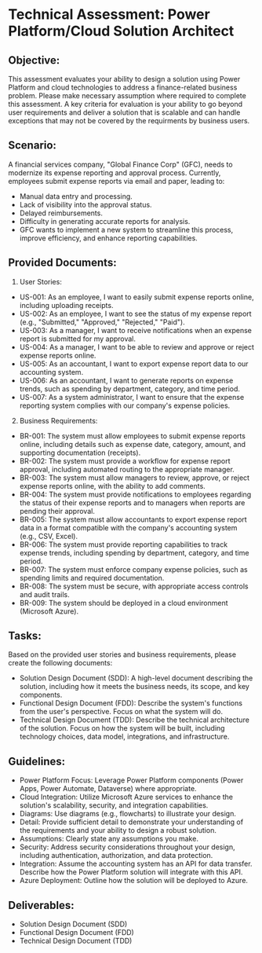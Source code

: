 # Technical Assessment: Power Platform/Cloud Solution Architect
## Objective:
This assessment evaluates your ability to design a solution using Power Platform and cloud technologies to address a finance-related business problem. Please make necessary assumption where required to complete this assessment. A key criteria for evaluation is your ability to go beyond user requirements and deliver a solution that is scalable and can handle exceptions that may not be covered by the requirments by business users. 
## Scenario:
A financial services company, "Global Finance Corp" (GFC), needs to modernize its expense reporting and approval process. Currently, employees submit expense reports via email and paper, leading to:
- Manual data entry and processing.
- Lack of visibility into the approval status.
- Delayed reimbursements.
- Difficulty in generating accurate reports for analysis.
- GFC wants to implement a new system to streamline this process, improve efficiency, and enhance reporting capabilities.
## Provided Documents:
1. User Stories:
- US-001: As an employee, I want to easily submit expense reports online, including uploading receipts.
- US-002: As an employee, I want to see the status of my expense report (e.g., "Submitted," "Approved," "Rejected," "Paid").
- US-003: As a manager, I want to receive notifications when an expense report is submitted for my approval.
- US-004: As a manager, I want to be able to review and approve or reject expense reports online.
- US-005: As an accountant, I want to export expense report data to our accounting system.
- US-006: As an accountant, I want to generate reports on expense trends, such as spending by department, category, and time period.
- US-007: As a system administrator, I want to ensure that the expense reporting system complies with our company's expense policies.
2. Business Requirements:
- BR-001: The system must allow employees to submit expense reports online, including details such as expense date, category, amount, and supporting documentation (receipts).
- BR-002: The system must provide a workflow for expense report approval, including automated routing to the appropriate manager.
- BR-003: The system must allow managers to review, approve, or reject expense reports online, with the ability to add comments.
- BR-004: The system must provide notifications to employees regarding the status of their expense reports and to managers when reports are pending their approval.
- BR-005: The system must allow accountants to export expense report data in a format compatible with the company's accounting system (e.g., CSV, Excel).
- BR-006: The system must provide reporting capabilities to track expense trends, including spending by department, category, and time period.
- BR-007: The system must enforce company expense policies, such as spending limits and required documentation.
- BR-008: The system must be secure, with appropriate access controls and audit trails.
- BR-009: The system should be deployed in a cloud environment (Microsoft Azure).
## Tasks:
Based on the provided user stories and business requirements, please create the following documents:
- Solution Design Document (SDD): A high-level document describing the solution, including how it meets the business needs, its scope, and key components.
- Functional Design Document (FDD): Describe the system's functions from the user's perspective. Focus on what the system will do.
- Technical Design Document (TDD): Describe the technical architecture of the solution. Focus on how the system will be built, including technology choices, data model, integrations, and infrastructure.
## Guidelines:
- Power Platform Focus: Leverage Power Platform components (Power Apps, Power Automate, Dataverse) where appropriate.
- Cloud Integration: Utilize Microsoft Azure services to enhance the solution's scalability, security, and integration capabilities.
- Diagrams: Use diagrams (e.g., flowcharts) to illustrate your design.
- Detail: Provide sufficient detail to demonstrate your understanding of the requirements and your ability to design a robust solution.
- Assumptions: Clearly state any assumptions you make.
- Security: Address security considerations throughout your design, including authentication, authorization, and data protection.
- Integration: Assume the accounting system has an API for data transfer. Describe how the Power Platform solution will integrate with this API.
- Azure Deployment: Outline how the solution will be deployed to Azure.
## Deliverables:
- Solution Design Document (SDD)
- Functional Design Document (FDD)
- Technical Design Document (TDD)
